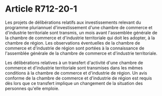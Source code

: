 # Article R712-20-1

<p>Les projets de délibérations relatifs aux investissements relevant du programme pluriannuel d'investissement d'une chambre de commerce et d'industrie territoriale sont transmis, un mois avant l'assemblée générale de la chambre de commerce et d'industrie territoriale qui doit les adopter, à la chambre de région. Les observations éventuelles de la chambre de commerce et d'industrie de région sont portées à la connaissance de l'assemblée générale de la chambre de commerce et d'industrie territoriale.</p><p>Les délibérations relatives à un transfert d'activité d'une chambre de commerce et d'industrie territoriale sont transmises dans les mêmes conditions à la chambre de commerce et d'industrie de région. Un avis conforme de la chambre de commerce et d'industrie de région est requis dès lors que ce transfert implique un changement de la situation des personnes qu'elle emploie.</p>